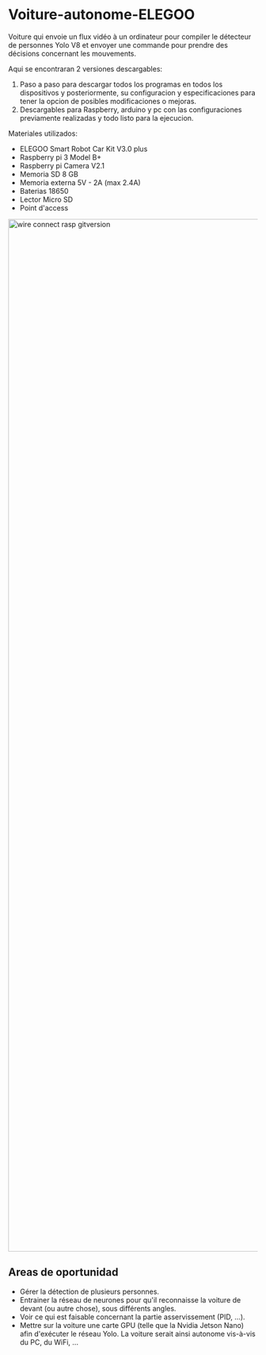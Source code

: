 # Voiture-autonome-ELEGOO
Voiture qui envoie un flux vidéo à un ordinateur pour compiler le détecteur de personnes Yolo V8 et envoyer une commande pour prendre des décisions concernant les mouvements.

Aqui se encontraran 2 versiones descargables:
1. Paso a paso para descargar todos los programas en todos los dispositivos y posteriormente, su configuracion y especificaciones para tener la opcion de posibles modificaciones o mejoras.
2. Descargables para Raspberry, arduino y pc con las configuraciones previamente realizadas y todo listo para la ejecucion.

Materiales utilizados:
- ELEGOO Smart Robot Car Kit V3.0 plus
- Raspberry pi 3 Model B+
- Raspberry pi Camera V2.1
- Memoria SD 8 GB
- Memoria externa 5V - 2A (max 2.4A)
- Baterias 18650
- Lector Micro SD
- Point d'access

<img width="2080" alt="wire connect rasp gitversion" src="https://github.com/vanessalopeznr/Voiture-autonome-ELEGOO/assets/123451768/bdf2722c-8abb-46f6-b5c6-439c4d281423">

## Areas de oportunidad 

- Gérer la détection de plusieurs personnes.
- Entrainer la réseau de neurones pour qu'il reconnaisse la voiture de devant (ou autre chose), sous différents angles.
- Voir ce qui est faisable concernant la partie asservissement (PID, ...).
- Mettre sur la voiture une carte GPU (telle que la Nvidia Jetson Nano) afin d'exécuter le réseau Yolo. La voiture serait ainsi autonome vis-à-vis du PC, du WiFi, ...

